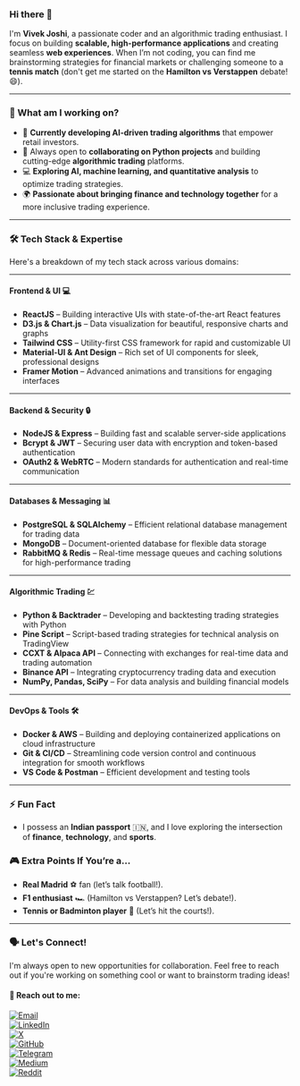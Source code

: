 ### Hi there 👋

I'm **Vivek Joshi**, a passionate coder and an algorithmic trading enthusiast. I focus on building **scalable, high-performance applications** and creating seamless **web experiences**. When I’m not coding, you can find me brainstorming strategies for financial markets or challenging someone to a **tennis match** (don't get me started on the **Hamilton vs Verstappen** debate! 😄).

---

### 🚀 What am I working on?

- 🔭 **Currently developing AI-driven trading algorithms** that empower retail investors.
- 👯 Always open to **collaborating on Python projects** and building cutting-edge **algorithmic trading** platforms.
- 💻 **Exploring AI, machine learning, and quantitative analysis** to optimize trading strategies.
- 🌍 **Passionate about bringing finance and technology together** for a more inclusive trading experience.

---

### 🛠️ Tech Stack & Expertise

Here's a breakdown of my tech stack across various domains:

---

#### **Frontend & UI** 💻

- **ReactJS** – Building interactive UIs with state-of-the-art React features
- **D3.js & Chart.js** – Data visualization for beautiful, responsive charts and graphs
- **Tailwind CSS** – Utility-first CSS framework for rapid and customizable UI
- **Material-UI & Ant Design** – Rich set of UI components for sleek, professional designs
- **Framer Motion** – Advanced animations and transitions for engaging interfaces

---

#### **Backend & Security** 🔒

- **NodeJS & Express** – Building fast and scalable server-side applications
- **Bcrypt & JWT** – Securing user data with encryption and token-based authentication
- **OAuth2 & WebRTC** – Modern standards for authentication and real-time communication

---

#### **Databases & Messaging** 📊

- **PostgreSQL & SQLAlchemy** – Efficient relational database management for trading data
- **MongoDB** – Document-oriented database for flexible data storage
- **RabbitMQ & Redis** – Real-time message queues and caching solutions for high-performance trading

---

#### **Algorithmic Trading** 💹

- **Python & Backtrader** – Developing and backtesting trading strategies with Python
- **Pine Script** – Script-based trading strategies for technical analysis on TradingView
- **CCXT & Alpaca API** – Connecting with exchanges for real-time data and trading automation
- **Binance API** – Integrating cryptocurrency trading data and execution
- **NumPy, Pandas, SciPy** – For data analysis and building financial models

---

#### **DevOps & Tools** 🛠️

- **Docker & AWS** – Building and deploying containerized applications on cloud infrastructure
- **Git & CI/CD** – Streamlining code version control and continuous integration for smooth workflows
- **VS Code & Postman** – Efficient development and testing tools

---

### ⚡ Fun Fact

- I possess an **Indian passport** 🇮🇳, and I love exploring the intersection of **finance**, **technology**, and **sports**.

### 🎮 Extra Points If You’re a…

- **Real Madrid** ⚽ fan (let’s talk football!).
- **F1 enthusiast** 🏎️ (Hamilton vs Verstappen? Let’s debate!).
- **Tennis or Badminton player** 🏸 (Let’s hit the courts!).

---

### 🗣️ Let's Connect!

I'm always open to new opportunities for collaboration. Feel free to reach out if you're working on something cool or want to brainstorm trading ideas!

#### 📧 Reach out to me:
[![Email](https://img.shields.io/badge/-Email-EA4335?style=flat&logo=gmail&logoColor=white)](mailto:reachout.vivekjoshi@gmail.com)  
[![LinkedIn](https://img.shields.io/badge/-LinkedIn-0A66C2?style=flat&logo=linkedin&logoColor=white)](https://www.linkedin.com/in/vivek-joshi112/)  
[![X](https://img.shields.io/badge/-X-000000?style=flat&logo=x&logoColor=white)](https://x.com/jfkennedy969)  
[![GitHub](https://img.shields.io/badge/-GitHub-181717?style=flat&logo=github&logoColor=white)](https://github.com/vivekjoshi112)  
[![Telegram](https://img.shields.io/badge/-Telegram-229ED9?style=flat&logo=telegram&logoColor=white)](https://t.me/jfkennedy696)  
[![Medium](https://img.shields.io/badge/-Medium-12100E?style=flat&logo=medium&logoColor=white)](https://medium.com/@vivekjoshi76772)  
[![Reddit](https://img.shields.io/badge/-Reddit-FF4500?style=flat&logo=reddit&logoColor=white)](https://www.reddit.com/user/No_Repeat_847/)
